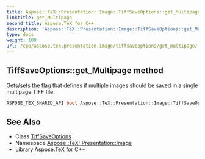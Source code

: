 ```yaml
---
title: Aspose::TeX::Presentation::Image::TiffSaveOptions::get_Multipage method
linktitle: get_Multipage
second_title: Aspose.TeX for C++
description: 'Aspose::TeX::Presentation::Image::TiffSaveOptions::get_Multipage method. Gets/sets the flag that defines if multiple images should be saved in a single multipage TIFF file in C++.'
type: docs
weight: 100
url: /cpp/aspose.tex.presentation.image/tiffsaveoptions/get_multipage/
---
```

## TiffSaveOptions::get_Multipage method


Gets/sets the flag that defines if multiple images should be saved in a single multipage TIFF file.

```cpp
ASPOSE_TEX_SHARED_API bool Aspose::TeX::Presentation::Image::TiffSaveOptions::get_Multipage() const
```

## See Also

* Class [TiffSaveOptions](../)
* Namespace [Aspose::TeX::Presentation::Image](../../)
* Library [Aspose.TeX for C++](../../../)
